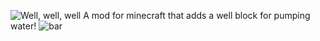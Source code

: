 ![Well, well, well](https://github.com/jbredwards/Well-Mod/blob/1.12.2/well_logo.png?raw=true)
A mod for minecraft that adds a well block for pumping water!
![bar](https://github.com/jbredwards/Well-Mod/blob/1.12.2/well_bar.png?raw=true)
